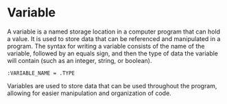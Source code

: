 # Variable

A variable is a named storage location in a computer program that can hold a value. It is used to store data that can be referenced and manipulated in a program. The syntax for writing a variable consists of the name of the variable, followed by an equals sign, and then the type of data the variable will contain (such as an integer, string, or boolean).

```
:VARIABLE_NAME = .TYPE
```

Variables are used to store data that can be used throughout the program, allowing for easier manipulation and organization of code.